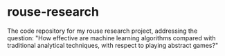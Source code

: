 # rouse-research
The code repository for my rouse research project, addressing the question: "How effective are machine learning algorithms compared with traditional analytical techniques, with respect to playing abstract games?"
